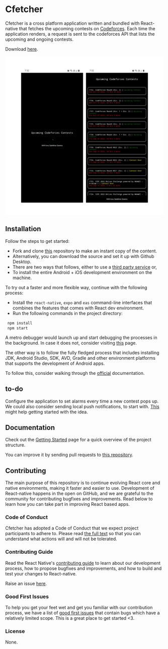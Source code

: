 # Cfetcher

Cfetcher is a cross platform application written and bundled with React-native that fetches the upcoming contests on [Codeforces](https://codeforces.com).
Each time the application renders, a request is sent to the codeforces API that lists the upcoming and ongoing contests.

Download [here](https://exp-shell-app-assets.s3.us-west-1.amazonaws.com/android/%40sambhavsaxena02/cfetcher-a395abf609fa4f99a71bd80282025b6e-signed.apk).

<div align="center">
  <img src="https://raw.githubusercontent.com/thatsameguyokay/images/main/cfetcher.png">
</div>

## Installation

Follow the steps to get started:

* Fork and clone [this](https://github.com/sambhavsaxena/cfetcher) repository to make an instant copy of the content.
* Alternatively, you can download the source and set it up with Github Desktop.
* There are two ways that follows, either to use a [third party service](https://expo.dev/) or,
* To install the entire Android + iOS development environment on the machine. 

To try out a faster and more flexible way, continue with the following process:

* Install the `react-native`, `expo` and `eas` command-line interfaces that combines the features that comes with React dev environment.
* Run the following commands in the project directory:
```
 npm install
 npm start
```

A metro debugger would launch up and start debugging the processes in the background. In case it does not, consider visiting [this](https://developers.facebook.com/blog/post/2021/11/01/eli5-metro-javascript-bundler-react-native/) page.

The other way is to follow the fully fledged process that includes installing JDK, Android Studio, SDK, AVD, Gradle and other environment platforms that supports the development of Android apps.

To follow this, consider walking through the [official](https://developer.android.com/studio/index.html) documentation.

## to-do

Configure the application to set alarms every time a new contest pops up. We could also consider sending local push notifications, to start with.
[This](https://github.com/zo0r/react-native-push-notification#readme) might help getting started with the idea.

## Documentation

Check out the [Getting Started](https://reactnative.dev/docs/getting-started) page for a quick overview of the project structure.

You can improve it by sending pull requests to [this repository](https://github.com/sambhavsaxena/cfetcher).

## Contributing
The main purpose of this repository is to continue evolving React core and native environments, making it faster and easier to use. Development of React-native happens in the open on GitHub, and we are grateful to the community for contributing bugfixes and improvements. Read below to learn how you can take part in improving React based apps.

### Code of Conduct
Cfetcher has adopted a Code of Conduct that we expect project participants to adhere to. Please read [the full text](https://code.fb.com/codeofconduct) so that you can understand what actions will and will not be tolerated.

### Contributing Guide
Read the React Native's [contributing guide](https://reactnative.dev/contributing/overview) to learn about our development process, how to propose bugfixes and improvements, and how to build and test your changes to React-native.

Raise an issue [here](https://github.com/sambhavsaxena/cfetcher/issues).

### Good First Issues
To help you get your feet wet and get you familiar with our contribution process, we have a list of [good first issues](https://github.com/sambhavsaxena/cfetcher/labels/good%20first%20issue) that contain bugs which have a relatively limited scope. This is a great place to get started <3.

### License
None.
